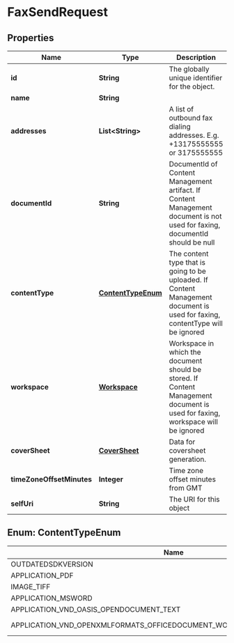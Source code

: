 
# FaxSendRequest

## Properties
Name | Type | Description | Notes
------------ | ------------- | ------------- | -------------
**id** | **String** | The globally unique identifier for the object. |  [optional]
**name** | **String** |  |  [optional]
**addresses** | **List&lt;String&gt;** | A list of outbound fax dialing addresses. E.g. +13175555555 or 3175555555 | 
**documentId** | **String** | DocumentId of Content Management artifact. If Content Management document is not used for faxing, documentId should be null |  [optional]
**contentType** | [**ContentTypeEnum**](#ContentTypeEnum) | The content type that is going to be uploaded. If Content Management document is used for faxing, contentType will be ignored |  [optional]
**workspace** | [**Workspace**](Workspace.md) | Workspace in which the document should be stored. If Content Management document is used for faxing, workspace will be ignored |  [optional]
**coverSheet** | [**CoverSheet**](CoverSheet.md) | Data for coversheet generation. |  [optional]
**timeZoneOffsetMinutes** | **Integer** | Time zone offset minutes from GMT |  [optional]
**selfUri** | **String** | The URI for this object |  [optional]


<a name="ContentTypeEnum"></a>
## Enum: ContentTypeEnum
Name | Value
---- | -----
OUTDATEDSDKVERSION | &quot;OutdatedSdkVersion&quot;
APPLICATION_PDF | &quot;application/pdf&quot;
IMAGE_TIFF | &quot;image/tiff&quot;
APPLICATION_MSWORD | &quot;application/msword&quot;
APPLICATION_VND_OASIS_OPENDOCUMENT_TEXT | &quot;application/vnd.oasis.opendocument.text&quot;
APPLICATION_VND_OPENXMLFORMATS_OFFICEDOCUMENT_WORDPROCESSINGML_DOCUMENT | &quot;application/vnd.openxmlformats-officedocument.wordprocessingml.document&quot;



